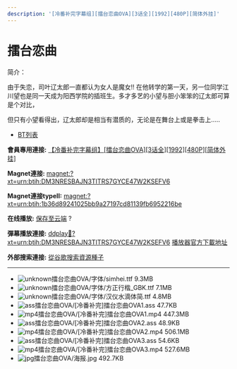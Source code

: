 ```yaml
---
description: '[冷番补完字幕组][擂台恋曲OVA][3话全][1992][480P][简体外挂]'
---
```


# 擂台恋曲

简介：

由于失恋，司叶辽太郎一直都认为女人是魔女!! 在他转学的第一天，另一位同学江川望也是同一天成为阳西学院的插班生。多才多艺的小望与胆小笨笨的辽太郎可算是个对比，

但只有小望看得出，辽太郎却是相当有潜质的，无论是在舞台上或是拳击上.....



* [BT列表](https://share.dmhy.org/topics/view/474604_OVA_3_1992_480P.html#tabs-1)

**會員專用連接:** [【冷番补完字幕组】\[擂台恋曲OVA\]\[3话全\]\[1992\]\[480P\]\[简体外挂\]](https://dl.dmhy.org/2017/11/08/1b36d89241025bb9a27197cd81139fb6952216be.torrent)

**Magnet連接:** [magnet:?xt=urn:btih:DM3NRESBAJN3TITRS7GYCE47W2KSEFV6](https://magnet/?xt=urn:btih:DM3NRESBAJN3TITRS7GYCE47W2KSEFV6\&dn=\&tr=http%3A%2F%2F104.238.198.186%3A8000%2Fannounce\&tr=udp%3A%2F%2F104.238.198.186%3A8000%2Fannounce\&tr=http%3A%2F%2Ftracker.openbittorrent.com%3A80%2Fannounce\&tr=http%3A%2F%2Ftracker.publicbt.com%3A80%2Fannounce\&tr=http%3A%2F%2Ftracker.prq.to%2Fannounce\&tr=http%3A%2F%2Fopen.acgtracker.com%3A1096%2Fannounce\&tr=http%3A%2F%2Ftr.bangumi.moe%3A6969%2Fannounce\&tr=https%3A%2F%2Ft-115.rhcloud.com%2Fonly_for_ylbud\&tr=http%3A%2F%2Fbtfile.sdo.com%3A6961%2Fannounce\&tr=http%3A%2F%2Fexodus.desync.com%3A6969%2Fannounce\&tr=https%3A%2F%2Ftr.bangumi.moe%3A9696%2Fannounce\&tr=http%3A%2F%2F121.14.98.151%3A9090%2Fannounce\&tr=http%3A%2F%2F173.254.204.71%3A1096%2Fannounce\&tr=http%3A%2F%2F188.190.120.74%3A80%2Fannounce\&tr=http%3A%2F%2F94.228.192.98%2Fannounce\&tr=http%3A%2F%2F95.68.246.30%3A80%2Fannounce\&tr=http%3A%2F%2Fanisaishuu.de%3A2710%2Fannounce)

**Magnet連接typeII:** [magnet:?xt=urn:btih:1b36d89241025bb9a27197cd81139fb6952216be](https://magnet/?xt=urn:btih:1b36d89241025bb9a27197cd81139fb6952216be)

**在线播放:** [保存至云端](https://mypikpak.com/drive/url-checker?url=magnet:?xt=urn:btih:1b36d89241025bb9a27197cd81139fb6952216be) ?

**彈幕播放連接:** [ddplay:magnet:?xt=urn:btih:DM3NRESBAJN3TITRS7GYCE47W2KSEFV6](ddplay:magnet:?xt=urn:btih:DM3NRESBAJN3TITRS7GYCE47W2KSEFV6\&dn=\&tr=http%3A%2F%2F104.238.198.186%3A8000%2Fannounce\&tr=udp%3A%2F%2F104.238.198.186%3A8000%2Fannounce\&tr=http%3A%2F%2Ftracker.openbittorrent.com%3A80%2Fannounce\&tr=http%3A%2F%2Ftracker.publicbt.com%3A80%2Fannounce\&tr=http%3A%2F%2Ftracker.prq.to%2Fannounce\&tr=http%3A%2F%2Fopen.acgtracker.com%3A1096%2Fannounce\&tr=http%3A%2F%2Ftr.bangumi.moe%3A6969%2Fannounce\&tr=https%3A%2F%2Ft-115.rhcloud.com%2Fonly_for_ylbud\&tr=http%3A%2F%2Fbtfile.sdo.com%3A6961%2Fannounce\&tr=http%3A%2F%2Fexodus.desync.com%3A6969%2Fannounce\&tr=https%3A%2F%2Ftr.bangumi.moe%3A9696%2Fannounce\&tr=http%3A%2F%2F121.14.98.151%3A9090%2Fannounce\&tr=http%3A%2F%2F173.254.204.71%3A1096%2Fannounce\&tr=http%3A%2F%2F188.190.120.74%3A80%2Fannounce\&tr=http%3A%2F%2F94.228.192.98%2Fannounce\&tr=http%3A%2F%2F95.68.246.30%3A80%2Fannounce\&tr=http%3A%2F%2Fanisaishuu.de%3A2710%2Fannounce) [播放器官方下載地址](http://www.dandanplay.com/?from=dmhy)

**外部搜索連接:** [從谷歌搜索資源種子](https://www.google.com/search?oe=utf-8\&q=1b36d89241025bb9a27197cd81139fb6952216be)

***

* ![unknown](https://share.dmhy.org/images/icon/unknown.gif)擂台恋曲OVA/字体/simhei.ttf 9.3MB
* ![unknown](https://share.dmhy.org/images/icon/unknown.gif)擂台恋曲OVA/字体/方正行楷\_GBK.ttf 7.1MB
* ![unknown](https://share.dmhy.org/images/icon/unknown.gif)擂台恋曲OVA/字体/汉仪水滴体简.ttf 4.8MB
* ![ass](https://share.dmhy.org/images/icon/ass.gif)擂台恋曲OVA/\[冷番补完]擂台恋曲OVA1.ass 47.7KB
* ![mp4](https://share.dmhy.org/images/icon/mp4.gif)擂台恋曲OVA/\[冷番补完]擂台恋曲OVA1.mp4 447.3MB
* ![ass](https://share.dmhy.org/images/icon/ass.gif)擂台恋曲OVA/\[冷番补完]擂台恋曲OVA2.ass 48.9KB
* ![mp4](https://share.dmhy.org/images/icon/mp4.gif)擂台恋曲OVA/\[冷番补完]擂台恋曲OVA2.mp4 506.1MB
* ![ass](https://share.dmhy.org/images/icon/ass.gif)擂台恋曲OVA/\[冷番补完]擂台恋曲OVA3.ass 54.6KB
* ![mp4](https://share.dmhy.org/images/icon/mp4.gif)擂台恋曲OVA/\[冷番补完]擂台恋曲OVA3.mp4 527.6MB
* ![jpg](https://share.dmhy.org/images/icon/jpg.gif)擂台恋曲OVA/海报.jpg 492.7KB
